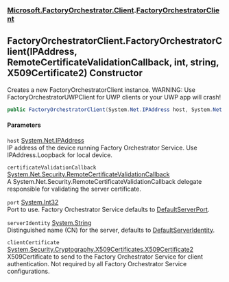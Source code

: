 ### [Microsoft.FactoryOrchestrator.Client](Microsoft_FactoryOrchestrator_Client.md 'Microsoft.FactoryOrchestrator.Client').[FactoryOrchestratorClient](Microsoft_FactoryOrchestrator_Client_FactoryOrchestratorClient.md 'Microsoft.FactoryOrchestrator.Client.FactoryOrchestratorClient')
## FactoryOrchestratorClient.FactoryOrchestratorClient(IPAddress, RemoteCertificateValidationCallback, int, string, X509Certificate2) Constructor
Creates a new FactoryOrchestratorClient instance. WARNING: Use FactoryOrchestratorUWPClient for UWP clients or your UWP app will crash!  
```csharp
public FactoryOrchestratorClient(System.Net.IPAddress host, System.Net.Security.RemoteCertificateValidationCallback certificateValidationCallback, int port=45684, string serverIdentity="FactoryServer", System.Security.Cryptography.X509Certificates.X509Certificate2 clientCertificate=null);
```
#### Parameters
<a name='Microsoft_FactoryOrchestrator_Client_FactoryOrchestratorClient_FactoryOrchestratorClient(System_Net_IPAddress_System_Net_Security_RemoteCertificateValidationCallback_int_string_System_Security_Cryptography_X509Certificates_X509Certificate2)_host'></a>
`host` [System.Net.IPAddress](https://docs.microsoft.com/en-us/dotnet/api/System.Net.IPAddress 'System.Net.IPAddress')  
IP address of the device running Factory Orchestrator Service. Use IPAddress.Loopback for local device.
  
<a name='Microsoft_FactoryOrchestrator_Client_FactoryOrchestratorClient_FactoryOrchestratorClient(System_Net_IPAddress_System_Net_Security_RemoteCertificateValidationCallback_int_string_System_Security_Cryptography_X509Certificates_X509Certificate2)_certificateValidationCallback'></a>
`certificateValidationCallback` [System.Net.Security.RemoteCertificateValidationCallback](https://docs.microsoft.com/en-us/dotnet/api/System.Net.Security.RemoteCertificateValidationCallback 'System.Net.Security.RemoteCertificateValidationCallback')  
A System.Net.Security.RemoteCertificateValidationCallback delegate responsible for validating the server certificate.
  
<a name='Microsoft_FactoryOrchestrator_Client_FactoryOrchestratorClient_FactoryOrchestratorClient(System_Net_IPAddress_System_Net_Security_RemoteCertificateValidationCallback_int_string_System_Security_Cryptography_X509Certificates_X509Certificate2)_port'></a>
`port` [System.Int32](https://docs.microsoft.com/en-us/dotnet/api/System.Int32 'System.Int32')  
Port to use. Factory Orchestrator Service defaults to [DefaultServerPort](./../CoreLibrary/Microsoft_FactoryOrchestrator_Core_Constants_DefaultServerPort.md 'Microsoft.FactoryOrchestrator.Core.Constants.DefaultServerPort').
  
<a name='Microsoft_FactoryOrchestrator_Client_FactoryOrchestratorClient_FactoryOrchestratorClient(System_Net_IPAddress_System_Net_Security_RemoteCertificateValidationCallback_int_string_System_Security_Cryptography_X509Certificates_X509Certificate2)_serverIdentity'></a>
`serverIdentity` [System.String](https://docs.microsoft.com/en-us/dotnet/api/System.String 'System.String')  
Distinguished name (CN) for the server, defaults to [DefaultServerIdentity](./../CoreLibrary/Microsoft_FactoryOrchestrator_Core_Constants_DefaultServerIdentity.md 'Microsoft.FactoryOrchestrator.Core.Constants.DefaultServerIdentity').
  
<a name='Microsoft_FactoryOrchestrator_Client_FactoryOrchestratorClient_FactoryOrchestratorClient(System_Net_IPAddress_System_Net_Security_RemoteCertificateValidationCallback_int_string_System_Security_Cryptography_X509Certificates_X509Certificate2)_clientCertificate'></a>
`clientCertificate` [System.Security.Cryptography.X509Certificates.X509Certificate2](https://docs.microsoft.com/en-us/dotnet/api/System.Security.Cryptography.X509Certificates.X509Certificate2 'System.Security.Cryptography.X509Certificates.X509Certificate2')  
X509Certificate to send to the Factory Orchestrator Service for client authentication. Not required by all Factory Orchestrator Service configurations.
  
